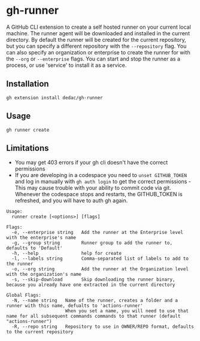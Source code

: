 # gh-runner
A GitHub CLI extension to create a self hosted runner on your current local machine.
The runner agent will be downloaded and installed in the current directory.
By default the runner will be created for the current repository, but you can specify a different repository with the `--repository` flag.
You can also specify an organization or enterprise to create the runner for with the `--org` or `--enterprise` flags.
You can start and stop the runner as a process, or use 'service' to install it as a service.

## Installation
`gh extension install dedac/gh-runner`

## Usage
`gh runner create`

## Limitations
- You may get 403 errors if your gh cli doesn't have the correct permissions
- If you are developing in a codespace you need to `unset GITHUB_TOKEN` and log in manually with `gh auth login` to get the correct permissions - This may cause trouble with your ability to commit code via git.  Whenever the codespace stops and restarts, the GITHUB_TOKEN is refreshed, and you will have to auth gh again.

```
Usage:
  runner create [<options>] [flags]

Flags:
  -e, --enterprise string   Add the runner at the Enterprise level with the enterprise's name
  -g, --group string        Runner group to add the runner to, defaults to 'Default'
  -h, --help                help for create
  -l, --labels string       Comma-separated list of labels to add to the runner
  -o, --org string          Add the runner at the Organization level with the organization's name
  -s, --skip-download       Skip downloading the runner binary, because you already have one extracted in the current directory

Global Flags:
  -N, --name string   Name of the runner, creates a folder and a runner with this name, defualts to 'actions-runner'
                      When you set a name, you will need to use that name for all subsequent commands commands to that runner (default "actions-runner")
  -R, --repo string   Repository to use in OWNER/REPO format, defaults to the current repository
```
